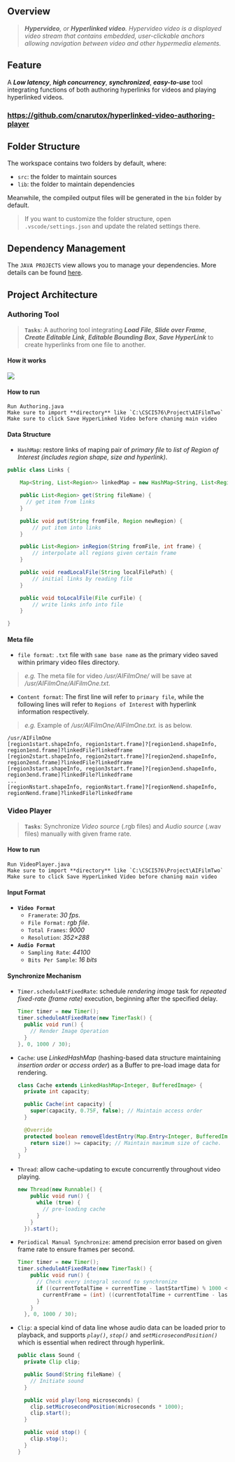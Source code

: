   ## Overview
  > _**Hypervideo**, or **Hyperlinked video**. Hypervideo video is a displayed video stream that contains embedded, user-clickable anchors allowing navigation between video and other hypermedia elements._
  
  ## Feature
  A _**Low latency**_, _**high concurrency**_, _**synchronized**_, _**easy-to-use**_ tool integrating functions of both authoring hyperlinks for videos and playing hyperlinked videos.

  ### https://github.com/cnarutox/hyperlinked-video-authoring-player

  ## Folder Structure

  The workspace contains two folders by default, where:

  - `src`: the folder to maintain sources
  - `lib`: the folder to maintain dependencies

  Meanwhile, the compiled output files will be generated in the `bin` folder by default.

  > If you want to customize the folder structure, open `.vscode/settings.json` and update the related settings there.

  ## Dependency Management

  The `JAVA PROJECTS` view allows you to manage your dependencies. More details can be found [here](https://github.com/microsoft/vscode-java-dependency#manage-dependencies).


  ## Project Architecture
  ### Authoring Tool

  > __`Tasks`__: A authoring tool integrating __*Load File*__, __*Slide over Frame*__, __*Create Editable Link*__, __*Editable Bounding Box*__, __*Save HyperLink*__ to create hyperlinks from one file to another.

  #### How it works
  [![](https://mermaid.ink/img/eyJjb2RlIjoic3RhdGVEaWFncmFtLXYyXG5bKl0gLS0-IExvYWRWaWRlbzFcblxuXG5cbkxvYWRWaWRlbzEgLS0-IFNsaWRlT3ZlclZpZGVvMVxuU2xpZGVPdmVyVmlkZW8xIC0tPiBTZWxlY3RGcmFtZVxuU2VsZWN0RnJhbWUgLS0-IENyZWF0ZUJveFxuQ3JlYXRlQm94IC0tPiBDYW5jZWxCb3hcbkNhbmNlbEJveCAtLT4gU2VsZWN0RnJhbWVcbkNyZWF0ZUJveCAtLT4gTmFtZUh5cGVyTGlua1xuXG5Mb2FkVmlkZW8xIC0tPiBMb2FkVmlkZW8yXG5Mb2FkVmlkZW8yIC0tPiBTZWxlY3RMaW5rZWRGcmFtZVxuXG5cblNlbGVjdExpbmtlZEZyYW1lIC0tPiBOYW1lSHlwZXJMaW5rXG5OYW1lSHlwZXJMaW5rIC0tPiBMb2FkVmlkZW8xXG5cbk5hbWVIeXBlckxpbmsgLS0-IFNhdmVIeXBlckxpbmtzXG5cblxuXG5cblxuXG5TYXZlSHlwZXJMaW5rcyAtLT4gWypdXG4iLCJtZXJtYWlkIjp7InRoZW1lIjoiZGVmYXVsdCJ9LCJ1cGRhdGVFZGl0b3IiOmZhbHNlLCJhdXRvU3luYyI6dHJ1ZSwidXBkYXRlRGlhZ3JhbSI6ZmFsc2V9)](https://mermaid.live/edit/#eyJjb2RlIjoic3RhdGVEaWFncmFtLXYyXG5bKl0gLS0-IExvYWRWaWRlbzFcblxuXG5cbkxvYWRWaWRlbzEgLS0-IFNsaWRlT3ZlclZpZGVvMVxuU2xpZGVPdmVyVmlkZW8xIC0tPiBTZWxlY3RGcmFtZVxuU2VsZWN0RnJhbWUgLS0-IENyZWF0ZUJveFxuQ3JlYXRlQm94IC0tPiBDYW5jZWxCb3hcbkNhbmNlbEJveCAtLT4gU2VsZWN0RnJhbWVcbkNyZWF0ZUJveCAtLT4gTmFtZUh5cGVyTGlua1xuXG5Mb2FkVmlkZW8xIC0tPiBMb2FkVmlkZW8yXG5Mb2FkVmlkZW8yIC0tPiBTZWxlY3RMaW5rZWRGcmFtZVxuXG5cblNlbGVjdExpbmtlZEZyYW1lIC0tPiBOYW1lSHlwZXJMaW5rXG5OYW1lSHlwZXJMaW5rIC0tPiBMb2FkVmlkZW8xXG5cbk5hbWVIeXBlckxpbmsgLS0-IFNhdmVIeXBlckxpbmtzXG5cblxuXG5cblxuXG5TYXZlSHlwZXJMaW5rcyAtLT4gWypdXG4iLCJtZXJtYWlkIjoie1xuICBcInRoZW1lXCI6IFwiZGVmYXVsdFwiXG59IiwidXBkYXRlRWRpdG9yIjpmYWxzZSwiYXV0b1N5bmMiOnRydWUsInVwZGF0ZURpYWdyYW0iOmZhbHNlfQ)

  #### How to run
  ```console
  Run Authoring.java
  Make sure to import **directory** like `C:\CSCI576\Project\AIFilmTwo`
  Make sure to click Save HyperLinked Video before chaning main video
  ```

  #### Data Structure
  - `HashMap`: restore links of maping pair of _primary file_  to _list of Region of Interest (includes region shape, size and hyperlink)_.
  ```java
  public class Links {

      Map<String, List<Region>> linkedMap = new HashMap<String, List<Region>>();

      public List<Region> get(String fileName) {
        // get item from links
      }

      public void put(String fromFile, Region newRegion) {
          // put item into links
      }

      public List<Region> inRegion(String fromFile, int frame) {
          // interpolate all regions given certain frame
      }

      public void readLocalFile(String localFilePath) {
          // initial links by reading file
      }

      public void toLocalFile(File curFile) {
          // write links info into file
      }

  }
  ```
  #### Meta file
  - `file format`: `.txt` file with `same base name` as the primary video saved within primary video files directory.
  > _e.g._ The meta file for video _/usr/AIFilmOne/_ will be save at _/usr/AIFilmOne/AIFilmOne.txt._
  - `Content format`: The first line will refer to `primary file`, while the following lines will refer to `Regions of Interest` with hyperlink information respectively.
  > _e.g._ Example of _/usr/AIFilmOne/AIFilmOne.txt._ is as below.
  ```console
  /usr/AIFilmOne
  [region1start.shapeInfo, region1start.frame]?[region1end.shapeInfo, region1end.frame]?linkedFile?linkedframe
  [region2start.shapeInfo, region2start.frame]?[region2end.shapeInfo, region2end.frame]?linkedFile?linkedframe
  [region3start.shapeInfo, region3start.frame]?[region3end.shapeInfo, region3end.frame]?linkedFile?linkedframe
  ...
  [regionNstart.shapeInfo, regionNstart.frame]?[regionNend.shapeInfo, regionNend.frame]?linkedFile?linkedframe
  ```
  ### Video Player

  > __`Tasks`__: Synchronize _Video source_ (.rgb files) and _Audio source_ (.wav files) manually with given frame rate.
 

   #### How to run
  ```console
  Run VideoPlayer.java
  Make sure to import **directory** like `C:\CSCI576\Project\AIFilmTwo`
  Make sure to click Save HyperLinked Video before chaning main video
  ```

  #### Input Format
  - __``Video Format``__
    - `Framerate`: _30 fps_.
    - `File Format:` _rgb file_.
    - `Total Frames`: _9000_
    - `Resolution`: _352×288_
  - __``Audio Format``__
    - `Sampling Rate`: _44100_
    - `Bits Per Sample`: _16 bits_

  #### Synchronize Mechanism

  - `Timer.scheduleAtFixedRate`: schedule _rendering image_ task for _repeated fixed-rate (frame rate)_ execution, beginning after the specified delay.
      ```java
    Timer timer = new Timer();
    timer.scheduleAtFixedRate(new TimerTask() {
        public void run() {
          // Render Image Operation
        }
      }, 0, 1000 / 30);
    ```
  - `Cache`: use _LinkedHashMap_ (hashing-based data structure maintaining _insertion order_ or _access order_) as a Buffer to pre-load image data for rendering.
    ```java
    class Cache extends LinkedHashMap<Integer, BufferedImage> {
      private int capacity;

      public Cache(int capacity) {
        super(capacity, 0.75F, false); // Maintain access order
      }

      @Override
      protected boolean removeEldestEntry(Map.Entry<Integer, BufferedImage> eldest) {
        return size() >= capacity; // Maintain maximum size of cache.
      }
    }

    ```
  - `Thread`:  allow cache-updating to excute concurrently throughout video playing.
    ``````JAVA
    new Thread(new Runnable() {
        public void run() {
          while (true) {
            // pre-loading cache
          }
        }
      }).start();
  - `Periodical Manual Synchronize`: amend precision error based on given frame rate to ensure frames per second.
    ```java
    Timer timer = new Timer();
    timer.scheduleAtFixedRate(new TimerTask() {
        public void run() {
          // Check every integral second to synchronize
          if ((currentTotalTime + currentTime - lastStartTime) % 1000 < 10) {
            currentFrame = (int) ((currentTotalTime + currentTime - lastStartTime) / 1000) * 30;
          }
        }
      }, 0, 1000 / 30);
    ```
  
  - `Clip`: a special kind of data line whose audio data can be loaded prior to playback, and supports _`play()`_, _`stop()`_ and _`setMicrosecondPosition()`_ which is essential when redirect through hyperlink.
    ```java
    public class Sound {
      private Clip clip;

      public Sound(String fileName) {
        // Initiate sound
      }

      public void play(long microseconds) {
        clip.setMicrosecondPosition(microseconds * 1000);
        clip.start();
      }

      public void stop() {
        clip.stop();
      }
    }
    ```
    



